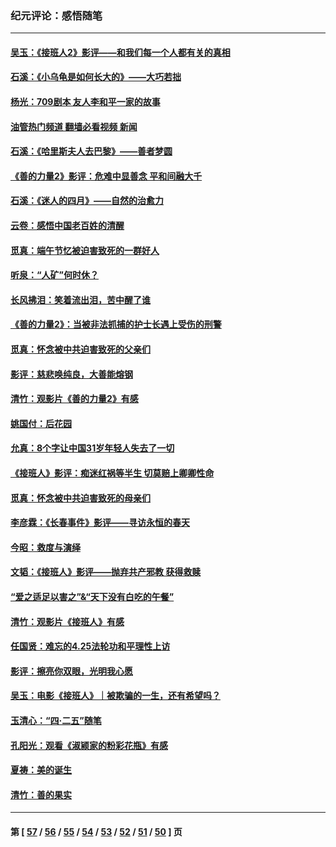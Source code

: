 ### 纪元评论：感悟随笔
---
#### [吴玉：《接班人2》影评——和我们每一个人都有关的真相](../../pages/nsc1035/n14041114.md?08010330) 
#### [石溪：《小乌龟是如何长大的》——大巧若拙](../../pages/nsc1035/n14037479.md?08010330) 
#### [杨光：709剧本 友人李和平一家的故事](../../pages/nsc1035/n14032047.md?08010330) 
#### [油管热门频道 翻墙必看视频 新闻](ok?08010330)
#### [石溪：《哈里斯夫人去巴黎》——善者梦圆](../../pages/nsc1035/n14031778.md?08010330) 
#### [《善的力量2》影评：危难中显善念 平和间融大千](../../pages/nsc1035/n14028390.md?08010330) 
#### [石溪：《迷人的四月》——自然的治愈力](../../pages/nsc1035/n14027049.md?08010330) 
#### [云卷：感悟中国老百姓的清醒](../../pages/nsc1035/n14025152.md?08010330) 
#### [觅真：端午节忆被迫害致死的一群好人](../../pages/nsc1035/n14020985.md?08010330) 
#### [听泉：“人矿”何时休？](../../pages/nsc1035/n14016609.md?08010330) 
#### [长风拂泪：笑着流出泪，苦中醒了谁](../../pages/nsc1035/n14016469.md?08010330) 
#### [《善的力量2》：当被非法抓捕的护士长遇上受伤的刑警](../../pages/nsc1035/n14015561.md?08010330) 
#### [觅真：怀念被中共迫害致死的父亲们](../../pages/nsc1035/n14014258.md?08010330) 
#### [影评：慈悲唤纯良，大善能熔钢](../../pages/nsc1035/n14010867.md?08010330) 
#### [清竹：观影片《善的力量2》有感](../../pages/nsc1035/n14010015.md?08010330) 
#### [姚国付：后花园](../../pages/nsc1035/n14005301.md?08010330) 
#### [允真：8个字让中国31岁年轻人失去了一切](../../pages/nsc1035/n13999093.md?08010330) 
#### [《接班人》影评：痴迷红祸等半生 切莫赔上卿卿性命](../../pages/nsc1035/n13998676.md?08010330) 
#### [觅真：怀念被中共迫害致死的母亲们](../../pages/nsc1035/n13997271.md?08010330) 
#### [李彦霖：《长春事件》影评——寻访永恒的春天](../../pages/nsc1035/n13995112.md?08010330) 
#### [今昭：救度与演绎](../../pages/nsc1035/n13992670.md?08010330) 
#### [文韬：《接班人》影评——抛弃共产邪教 获得救赎](../../pages/nsc1035/n13990160.md?08010330) 
#### [“爱之适足以害之”&“天下没有白吃的午餐”](../../pages/nsc1035/n13988391.md?08010330) 
#### [清竹：观影片《接班人》有感](../../pages/nsc1035/n13983561.md?08010330) 
#### [任国贤：难忘的4.25法轮功和平理性上访](../../pages/nsc1035/n13983482.md?08010330) 
#### [影评：擦亮你双眼，光明我心愿](../../pages/nsc1035/n13982333.md?08010330) 
#### [吴玉：电影《接班人》｜被欺骗的一生，还有希望吗？](../../pages/nsc1035/n13981972.md?08010330) 
#### [玉清心：“四·二五”随笔](../../pages/nsc1035/n13978628.md?08010330) 
#### [孔阳光：观看《淑颍家的粉彩花瓶》有感](../../pages/nsc1035/n13967929.md?08010330) 
#### [夏祷：美的诞生](../../pages/nsc1035/n13962321.md?08010330) 
#### [清竹：善的果实](../../pages/nsc1035/n13963980.md?08010330) 

---
#### 第 [ [57](./57.md?08010330) / [56](./56.md?08010330) / [55](./55.md?08010330) / [54](./54.md?08010330) / [53](./53.md?08010330) / [52](./52.md?08010330) / [51](./51.md?08010330) / [50](./50.md?08010330) ] 页

